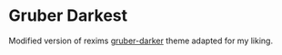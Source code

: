 # Gruber Darkest #

Modified version of rexims [gruber-darker](https://github.com/rexim/gruber-darker-theme) theme adapted for my liking. 
